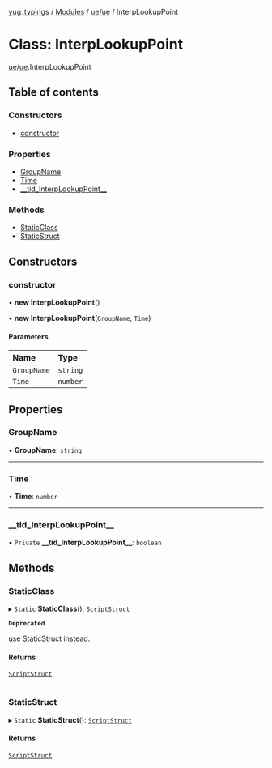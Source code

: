 [yug_typings](../README.md) / [Modules](../modules.md) / [ue/ue](../modules/ue_ue.md) / InterpLookupPoint

# Class: InterpLookupPoint

[ue/ue](../modules/ue_ue.md).InterpLookupPoint

## Table of contents

### Constructors

- [constructor](ue_ue.InterpLookupPoint.md#constructor)

### Properties

- [GroupName](ue_ue.InterpLookupPoint.md#groupname)
- [Time](ue_ue.InterpLookupPoint.md#time)
- [\_\_tid\_InterpLookupPoint\_\_](ue_ue.InterpLookupPoint.md#__tid_interplookuppoint__)

### Methods

- [StaticClass](ue_ue.InterpLookupPoint.md#staticclass)
- [StaticStruct](ue_ue.InterpLookupPoint.md#staticstruct)

## Constructors

### constructor

• **new InterpLookupPoint**()

• **new InterpLookupPoint**(`GroupName`, `Time`)

#### Parameters

| Name | Type |
| :------ | :------ |
| `GroupName` | `string` |
| `Time` | `number` |

## Properties

### GroupName

• **GroupName**: `string`

___

### Time

• **Time**: `number`

___

### \_\_tid\_InterpLookupPoint\_\_

• `Private` **\_\_tid\_InterpLookupPoint\_\_**: `boolean`

## Methods

### StaticClass

▸ `Static` **StaticClass**(): [`ScriptStruct`](ue_ue.ScriptStruct.md)

**`Deprecated`**

use StaticStruct instead.

#### Returns

[`ScriptStruct`](ue_ue.ScriptStruct.md)

___

### StaticStruct

▸ `Static` **StaticStruct**(): [`ScriptStruct`](ue_ue.ScriptStruct.md)

#### Returns

[`ScriptStruct`](ue_ue.ScriptStruct.md)
